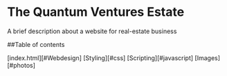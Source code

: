 # The Quantum Ventures Estate

A brief description about a website for real-estate business

##Table of contents

[index.html][#Webdesign]
[Styling][#css]
[Scripting][#javascript]
[Images][#photos]
